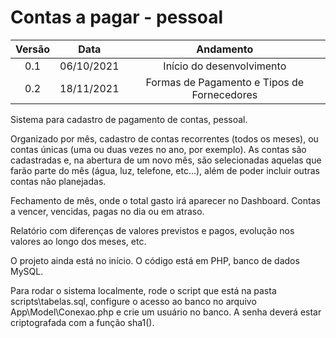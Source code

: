 # Contas a pagar - pessoal

Versão | Data | Andamento 
:-------: | :-------: | :------:
0.1    | 06/10/2021 | Início do desenvolvimento
0.2    | 18/11/2021 | Formas de Pagamento e Tipos de Fornecedores

Sistema para cadastro de pagamento de contas, pessoal.

Organizado por mês, cadastro de contas recorrentes (todos os meses), ou contas únicas (uma ou duas vezes no ano, por exemplo). As contas são cadastradas e, na abertura de um novo mês, são selecionadas aquelas que farão parte do mês (água, luz, telefone, etc...), além de poder incluir outras contas não planejadas.

Fechamento de mês, onde o total gasto irá aparecer no Dashboard. Contas a vencer, vencidas, pagas no dia ou em atraso.

Relatório com diferenças de valores previstos e pagos, evolução nos valores ao longo dos meses, etc.

O projeto ainda está no início. O código está em PHP, banco de dados MySQL.

Para rodar o sistema localmente, rode o script que está na pasta scripts\tabelas.sql, configure o acesso ao banco no arquivo App\Model\Conexao.php e crie um usuário no banco. A senha deverá estar criptografada com a função sha1().